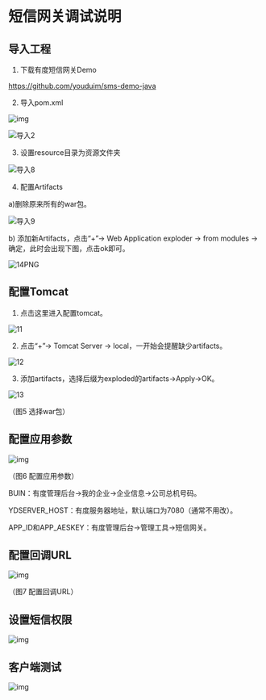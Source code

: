 # 短信网关调试说明

## 导入工程

1) 下载有度短信网关Demo

https://github.com/youduim/sms-demo-java



2) 导入pom.xml

![img](res/b01_00017/10051.png)



![导入2](res/b01_00017/10052.png)



3) 设置resource目录为资源文件夹



![导入8](res/b01_00017/10053.png)



4) 配置Artifacts

a)删除原来所有的war包。

![导入9](res/b01_00017/10054.png)



b) 添加新Artifacts，点击“+”-> Web Application exploder -> from modules -> 确定，此时会出现下图，点击ok即可。

![14PNG](res/b01_00017/10055.png)



## 配置Tomcat

1) 点击这里进入配置tomcat。

![11](res/b01_00017/10056.png)



2) 点击“+”-> Tomcat Server -> local，一开始会提醒缺少artifacts。

![12](res/b01_00017/10057.png)





3) 添加artifacts，选择后缀为exploded的artifacts->Apply->OK。

![13](res/b01_00017/10058.png)

（图5 选择war包）

## 配置应用参数

![img](res/b01_00017/10059.png)

（图6 配置应用参数）

BUIN：有度管理后台->我的企业->企业信息->公司总机号码。

YDSERVER_HOST：有度服务器地址，默认端口为7080（通常不用改）。

APP_ID和APP_AESKEY：有度管理后台->管理工具->短信网关。

## 配置回调URL

![img](res/b01_00017/100510.png)

（图7 配置回调URL）



## 设置短信权限



![img](res/b01_00017/100511.png)



## 客户端测试

![img](res/b01_00017/100512.png)